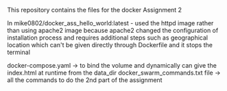This repository contains the files for the docker Assignment 2

In mike0802/docker_ass_hello_world:latest   - used the httpd image rather than using apache2 image 
because apache2 changed the configuration of installation process and requires additional steps such as geographical location which can't be given directly through Dockerfile and it stops the terminal

docker-compose.yaml -> to bind the volume and dynamically can give the index.html at runtime from the data_dir
docker_swarm_commands.txt file -> all the commands to do the 2nd part of the assignment